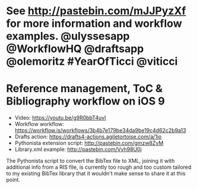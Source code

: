 # See http://pastebin.com/mJJPyzXf for more information and workflow examples. @ulyssesapp @WorkflowHQ @draftsapp @olemoritz #YearOfTicci @viticci

# Reference management, ToC & Bibliography workflow on iOS 9
- Video: https://youtu.be/g9R0bbT4uvI
- Workflow workflow: https://workflow.is/workflows/3b4b7e179be34da9be19c4d62c2b9a13
- Drafts action: https://drafts4-actions.agiletortoise.com/a/1io
- Pythonista extension script: http://pastebin.com/gmzw8ZyM
- Library.xml example: http://pastebin.com/Vvh98U0j

The Pythonista script to convert the BibTex file to XML, joining it with additional info from a RIS file, is currently too rough and too custom tailored to my existing BibTex library that it wouldn't make sense to share it at this point.

